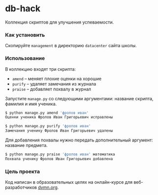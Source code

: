 # db-hack

Коллекция скриптов для улучшения успеваемости.

### Как установить

Скопируйте `management` в директорию `datacenter` сайта школы.

### Использование

В коллекцию входят три скрипта:

-   `amend` – меняет плохие оценки на хорошие
-   `purify` – удаляет замечания из журнала
-   `praise` – добавляет похвалу в журнал

Запустите `manage.py` со следующими аргументами: название скрипта, фамилия и имя ученика.

```bash
$ python manage.py amend 'фролов иван'
Оценки ученика Фролов Иван Григорьевич исправлены
```

```bash
$ python manage.py purify 'фролов иван'
Замечания ученику Фролов Иван Григорьевич удалены
```

Для добавления похвалы нужно передать дополнительный аргумент: название предмета.

```bash
$ python manage.py praise 'фролов иван' математика
Похвала ученику Фролов Иван Григорьевич добавлена
```

### Цель проекта

Код написан в образовательных целях на онлайн-курсе для веб-разработчиков [dvmn.org](https://dvmn.org/).
